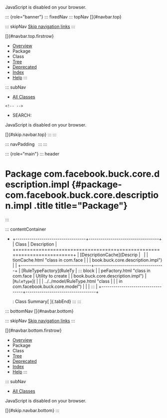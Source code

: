 <div>

JavaScript is disabled on your browser.

</div>

::: {role="banner"}
::: fixedNav
::: topNav
[]{#navbar.top}

::: skipNav
[Skip navigation links](#skip.navbar.top "Skip navigation links")
:::

[]{#navbar.top.firstrow}

-   [Overview](../../../../../../index.html)
-   Package
-   Class
-   [Tree](package-tree.html)
-   [Deprecated](../../../../../../deprecated-list.html)
-   [Index](../../../../../../index-all.html)
-   [Help](../../../../../../help-doc.html)
:::

::: subNav
-   [All Classes](../../../../../../allclasses.html)

```{=html}
<!-- -->
```
-   SEARCH:

<div>

<div>

JavaScript is disabled on your browser.

</div>

</div>

[]{#skip.navbar.top}
:::
:::

::: navPadding
 
:::
:::

::: {role="main"}
::: header
# Package com.facebook.buck.core.description.impl {#package-com.facebook.buck.core.description.impl .title title="Package"}
:::

::: contentContainer
-   +-----------------------------------+-----------------------------------+
    | Class                             | Description                       |
    +===================================+===================================+
    | [DescriptionCache](Descrip        |                                   |
    | tionCache.html "class in com.face |                                   |
    | book.buck.core.description.impl") |                                   |
    +-----------------------------------+-----------------------------------+
    | [RuleTypeFactory](RuleTy          | ::: block                         |
    | peFactory.html "class in com.face | Utility to create                 |
    | book.buck.core.description.impl") | [`RuleType`](                     |
    |                                   | ../../model/RuleType.html "class  |
    |                                   | in com.facebook.buck.core.model") |
    |                                   | :::                               |
    +-----------------------------------+-----------------------------------+

    : Class Summary[ ]{.tabEnd}
:::
:::

::: bottomNav
[]{#navbar.bottom}

::: skipNav
[Skip navigation links](#skip.navbar.bottom "Skip navigation links")
:::

[]{#navbar.bottom.firstrow}

-   [Overview](../../../../../../index.html)
-   Package
-   Class
-   [Tree](package-tree.html)
-   [Deprecated](../../../../../../deprecated-list.html)
-   [Index](../../../../../../index-all.html)
-   [Help](../../../../../../help-doc.html)
:::

::: subNav
-   [All Classes](../../../../../../allclasses.html)

<div>

<div>

JavaScript is disabled on your browser.

</div>

</div>

[]{#skip.navbar.bottom}
:::
